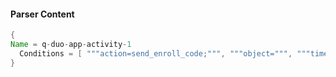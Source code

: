 #### Parser Content
```Java
{
Name = q-duo-app-activity-1
  Conditions = [ """action=send_enroll_code;""", """object=""", """timestamp=""" ]
}
```